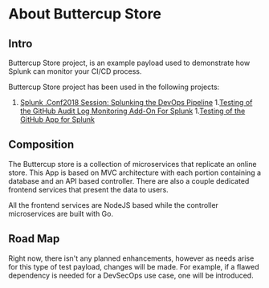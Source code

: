 # About Buttercup Store

## Intro

Buttercup Store project, is an example payload used to demonstrate how Splunk can monitor your CI/CD process.

Buttercup Store project has been used in the following projects:
1. [Splunk .Conf2018 Session: Splunking the DevOps Pipeline](https://static.rainfocus.com/splunk/splunkconf18/sess/1523463746818001xqvM/finalPDF/IT1502_SplunkingTheDevOpsPipeline_Final%20%281%29_1538861347994001rvNT.pdf)
1.[Testing of the GitHub Audit Log Monitoring Add-On For Splunk](https://splunkbase.splunk.com/app/5595/)
1.[Testing of the GitHub App for Splunk](https://splunkbase.splunk.com/app/5596/)

## Composition

The Buttercup store is a collection of microservices that replicate an online store. This App is based on MVC architecture with each portion containing a database and an API based controller. There are also a couple dedicated frontend services that present the data to users.

All the frontend services are NodeJS based while the controller microservices are built with Go.

## Road Map

Right now, there isn't any planned enhancements, however as needs arise for this type of test payload, changes will be made. For example, if a flawed dependency is needed for a DevSecOps use case, one will be introduced.
